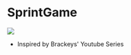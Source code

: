 # SprintGame
![](https://github.com/c44rson/SprintGame/blob/main/unityGameDemo.gif)
* Inspired by Brackeys' Youtube Series

